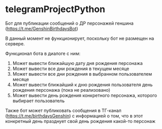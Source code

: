 # telegramProjectPython
Бот для публикации сообщений о ДР персонажей геншина (https://t.me/GenshinBirthdaysBot)

В данный момент не функционирует, поскольку бот не размещен на сервере.


Функционал бота в диалоге с ним:
1) Может вывести ближайшую дату дня рождения персонажа
2) Может вывести все дни рождения в текущем месяце
3) Может вывести все дни рождения в выбранном пользователем месяце
4) Может вывести ближайший к дню рождения пользователя день рождения персонажа (пока не реализовано)
5) Может вывести день рождения конкретного персонажа, которого выбирает пользователь

Также бот может публиковать сообщения в ТГ-канал (https://t.me/birthdaysGenshin) с информацией о том, что в этот конкретный день празднует свой день рождения какой-то персонаж
